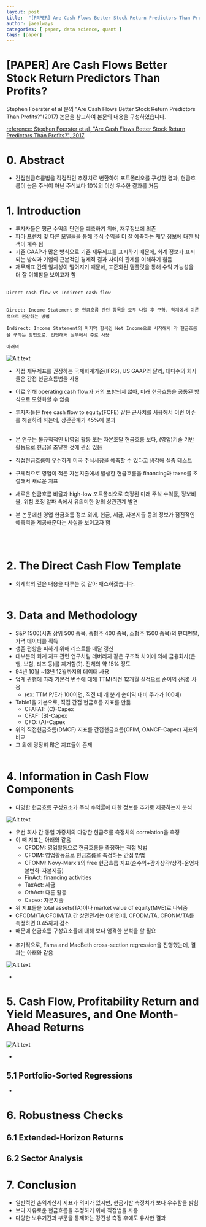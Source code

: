```yaml
---
layout: post
title:  "[PAPER] Are Cash Flows Better Stock Return Predictors Than Profits?"
author: jaealways
categories: [ paper, data science, quant ]
tags: [paper]
---
```



# [PAPER] Are Cash Flows Better Stock Return Predictors Than Profits? 

Stephen Foerster et al 분의 "Are Cash Flows Better Stock Return Predictors Than Profits?"(2017) 논문을 참고하여 본문의 내용을 구성하였습니다.

[reference: Stephen Foerster et al, "Are Cash Flows Better Stock Return Predictors Than Profits?", 2017](https://deliverypdf.ssrn.com/delivery.php?ID=975094099100006027070070069079112028118048034028083053113065073025103006067105094087000019119031026058055083030124109002019083027027021084004066066116010006034044002080112070117010087115086116001064069002092074070093029089082120065028111076004&EXT=pdf&INDEX=TRUE)


# 0. Abstract

- 간접현금흐름법을 직접적인 추정치로 변환하여 포트폴리오를 구성한 결과, 현금흐름이 높은 주식이 아닌 주식보다 10%의 이상 우수한 결과를 거둠

# 1. Introduction

- 투자자들은 평균 수익의 단면을 예측하기 위해, 재무정보에 의존
- 파마 프렌치 및 다른 모델들을 통해 주식 수익을 더 잘 예측하는 재무 정보에 대한 탐색이 계속 됨
- 기존 GAAP가 많은 방식으로 기존 재무제표를 표시하기 떄문에, 회계 정보가 표시되는 방식과 기업의 근본적인 경제적 결과 사이의 관계를 이해하기 힘듬
- 재무제표 간의 일치성이 떨어지기 때문에, 표준화된 탬플릿을 통해 수익 가능성을 더 잘 이해함을 보이고자 함
<br><br>

```
Direct cash flow vs Indirect cash flow


Direct: Income Statement 중 현금흐름 관련 항목을 모두 나열 후 구함. 학계에서 이론적으로 권장하는 방법

Indirect: Income Statement의 마지막 항목인 Net Income으로 시작해서 각 현금흐름을 구하는 방법으로, 간단해서 실무에서 주로 사용

아래의 

```
![Alt text](posts/Image/2023-09-20-Are-Cash-Flows-Better-Stock-Return-Predictors-Than-Profits/image.png)



- 직접 재무제표를 권장하는 국제회계기준(IFRS), US GAAP와 달리, 대다수의 회사들은 간접 현금흐름법을 사용
- 이로 인해 operating cash flow가 거의 포함되지 않아, 미래 현금흐름을 공통된 방식으로 모형화할 수 없음
- 투자자들은 free cash flow to equity(FCFE) 같은 근사치를 사용해서 이런 이슈를 해결하려 하는데, 상관관계가 45%에 불과
<br><br>

- 본 연구는 불규칙적인 비영업 활동 또는 자본조달 현금흐름 보다, (영업)기술 기반 활동으로 현금을 조달한 것에 관심 있음
- 직접현금흐름이 우수하게 미국 주식시장을 예측할 수 있다고 생각해 실증 테스트
- 구체적으로 영업이 적은 자본지출에서 발생한 현금흐름을 financing과 taxes를 조절해서 새로운 지표 
- 새로운 현금흐름 비율과 high-low 포트폴리오로 측정된 미래 주식 수익률, 정보비율, 위험 조정 알파 속에서 유의미한 양의 상관관계 발견
- 본 논문에선 영업 현금흐름 정보 외에, 현금, 세금, 자본지출 등의 정보가 점진적인 예측력을 제공해준다는 사실을 보이고자 함

<br><br>

# 2. The Direct Cash Flow Template 

- 회계학의 깊은 내용을 다루는 것 같아 패스하겠습니다.
<br><br>

# 3. Data and Methodology

- S&P 1500(시총 상위 500 종목, 중형주 400 종목, 소형주 1500 종목)의 펀더멘탈, 가격 데이터를 획득
- 생존 편향을 피하기 위해 리스트를 매달 갱신
- 대부분의 회계 지표 관련 연구처럼 레버리지 같은 구조적 차이에 의해 금융회사(은행, 보험, 리츠 등)를 제거함(?). 전체의 약 15% 정도
- 94년 10월 ~13년 12월까지의 데이터 사용
- 업계 관행에 따라 기본적 변수에 대해 TTM(직전 12개월 실적으로 순이익 산정) 사용
    - (ex: TTM P/E가 100이면, 직전 네 개 분기 순이익 대비 주가가 100배)
- Table1을 기본으로, 직접 간접 현금흐름 지표를 만듦
    - CFAFAT: (C)-Capex
    - CFAF: (B)-Capex
    - CFO: (A)-Capex
- 위의 직접현금흐름(DMCF) 지표를 간접현금흐름(CFIM, OANCF-Capex) 지표와 비교
- 그 외에 굉장히 많은 지표들이 존재
<br><br>


# 4. Information in Cash Flow Components

- 다양한 현금흐름 구성요소가 주식 수익률에 대한 정보를 추가로 제공하는지 분석

![Alt text](posts/Image/2023-09-20-Are-Cash-Flows-Better-Stock-Return-Predictors-Than-Profits/Table2.png)

- 우선 회사 간 동일 가중치의 다양한 현금흐름 측정치의 correlation을 측정
- 이 때 지표는 아래와 같음
    - CFODM: 영업활동으로 현금흐름을 측정하는 직접 방법
    - CFOIM: 영업활동으로 현금흐름을 측정하는 간접 방법
    - CFONM: Novy-Marx's의 free 현금흐름 지표(순수익+감가상각/상각-운영자본변화-자본지출)
    - FinAct: financing activities
    - TaxAct: 세금
    - OthAct: 다른 활동
    - Capex: 자본지출
- 위 지표들을 total assets(TA)이나 market value of equity(MVE)로 나눠줌
- CFODM/TA,CFOIM/TA 간 상관관계는 0.81인데, CFODM/TA, CFONM/TA를 측정하면 0.45까지 감소
- 때문에 현금흐름 구성요소들에 대해 보다 엄격한 분석을 할 필요
<br><br>
- 추가적으로, Fama and MacBeth cross-section regression을 진행했는데, 결과는 아래와 같음



![Alt text](posts/Image/2023-09-20-Are-Cash-Flows-Better-Stock-Return-Predictors-Than-Profits/Table3.png)

- 

# 5. Cash Flow, Profitability Return and Yield Measures, and One Month-Ahead Returns 

![Alt text](posts/Image/2023-09-20-Are-Cash-Flows-Better-Stock-Return-Predictors-Than-Profits/Table4.png)

- 

## 5.1 Portfolio-Sorted Regressions

- 

# 6. Robustness Checks 

## 6.1 Extended-Horizon Returns

## 6.2 Sector Analysis

# 7. Conclusion

- 일반적인 손익계산서 지표가 의미가 있지만, 현금기반 측정치가 보다 우수함을 밝힘
- 보다 자유로운 현금흐름을 추정하기 위해 직접법을 사용
- 다양한 보유기간과 부문을 통제하는 강건성 측정 후에도 유사한 결과